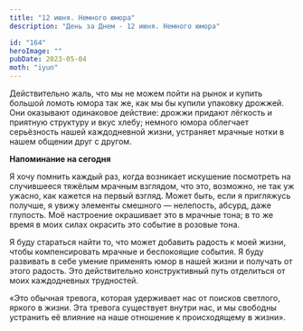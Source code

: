 ```yaml
---
title: "12 июня. Немного юмора"
description: "День за Днем - 12 июня. Немного юмора"

id: "164"
heroImage: ""
pubDate: 2023-05-04
moth: "iyun"
---
```


Действительно жаль, что мы не можем пойти на рынок и купить большой ломоть
юмора так же, как мы бы купили упаковку дрожжей. Они оказывают одинаковое
действие: дрожжи придают лёгкость и приятную структуру и вкус хлебу; немного
юмора облегчает серьёзность нашей каждодневной жизни, устраняет мрачные нотки
в нашем общении друг с другом.

**Напоминание на сегодня**

Я хочу помнить каждый раз, когда возникает искушение посмотреть на случившееся
тяжёлым мрачным взглядом, что это, возможно, не так уж ужасно, как кажется на
первый взгляд. Может быть, если я пригляжусь получше, я увижу элементы
смешного — нелепость, абсурд, даже глупость. Моё настроение окрашивает это в
мрачные тона; в то же время в моих силах окрасить это событие в розовые тона.

Я буду стараться найти то, что может добавить радость к моей жизни, чтобы
компенсировать мрачные и беспокоящие события. Я буду развивать в себе умение
применять юмор в нашей жизни и получать от этого радость. Это действительно
конструктивный путь отделиться от моих каждодневных трудностей.

«Это обычная тревога, которая удерживает нас от поисков светлого, яркого в
жизни. Эта тревога существует внутри нас, и мы свободны устранить её влияние
на наше отношение к происходящему в жизни».
